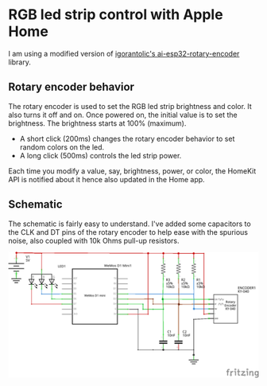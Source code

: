 # RGB led strip control with Apple Home

I am using a modified version of [igorantolic's ai-esp32-rotary-encoder](https://github.com/igorantolic/ai-esp32-rotary-encoder) library.

## Rotary encoder behavior

The rotary encoder is used to set the RGB led strip brightness and color. It also turns it off and on. Once powered on, the initial value is to set the brightness. The brightness starts at 100% (maximum).
* A short click (200ms) changes the rotary encoder behavior to set random colors on the led.
* A long click (500ms) controls the led strip power.

Each time you modify a value, say, brightness, power, or color, the HomeKit API is notified about it hence also updated in the Home app.


## Schematic
The schematic is fairly easy to understand. I've added some capacitors to the CLK and DT pins of the rotary encoder to help ease with the spurious noise, also coupled with 10k Ohms pull-up resistors.

![Schematic](schematic.png)